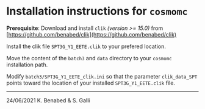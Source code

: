 # Installation instructions for `cosmomc`

**Prerequisite**:
Download and install `clik` _(version >= 15.0)_ from [https://github.com/benabed/clik](https://github.com/benabed/clik) 

Install the clik file `SPT3G_Y1_EETE.clik` to your prefered location. 

Move the content of the `batch3` and `data` directory to your `cosmomc` installation path.

Modify `batch3/SPT3G_Y1_EETE_clik.ini` so that the parameter `clik_data_SPT` points toward the location of your installed `SPT3G_Y1_EETE.clik` file.

----------
24/06/2021
K. Benabed & S. Galli
